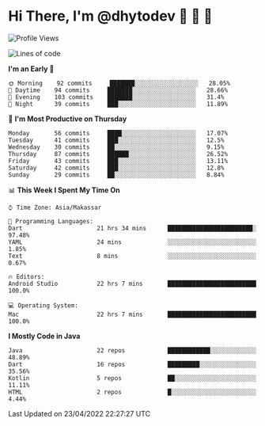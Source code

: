 # Hi There, I'm @dhytodev 👋 👋 👋

<!--
**DhytoDev/dhytodev** is a ✨ _special_ ✨ repository because its `README.md` (this file) appears on your GitHub profile.

Here are some ideas to get you started:

- 🔭 I’m currently working on ...
- 🌱 I’m currently learning ...
- 👯 I’m looking to collaborate on ...
- 🤔 I’m looking for help with ...
- 💬 Ask me about ...
- 📫 How to reach me: ...
- 😄 Pronouns: ...
- ⚡ Fun fact: ...
-->

<!--START_SECTION:waka-->
![Profile Views](http://img.shields.io/badge/Profile%20Views-0-blue)

![Lines of code](https://img.shields.io/badge/From%20Hello%20World%20I%27ve%20Written-134%20Thousand%20lines%20of%20code-blue)

**I'm an Early 🐤** 

```text
🌞 Morning    92 commits     ███████░░░░░░░░░░░░░░░░░░   28.05% 
🌆 Daytime    94 commits     ███████░░░░░░░░░░░░░░░░░░   28.66% 
🌃 Evening    103 commits    ███████░░░░░░░░░░░░░░░░░░   31.4% 
🌙 Night      39 commits     ███░░░░░░░░░░░░░░░░░░░░░░   11.89%

```
📅 **I'm Most Productive on Thursday** 

```text
Monday       56 commits     ████░░░░░░░░░░░░░░░░░░░░░   17.07% 
Tuesday      41 commits     ███░░░░░░░░░░░░░░░░░░░░░░   12.5% 
Wednesday    30 commits     ██░░░░░░░░░░░░░░░░░░░░░░░   9.15% 
Thursday     87 commits     ██████░░░░░░░░░░░░░░░░░░░   26.52% 
Friday       43 commits     ███░░░░░░░░░░░░░░░░░░░░░░   13.11% 
Saturday     42 commits     ███░░░░░░░░░░░░░░░░░░░░░░   12.8% 
Sunday       29 commits     ██░░░░░░░░░░░░░░░░░░░░░░░   8.84%

```


📊 **This Week I Spent My Time On** 

```text
⌚︎ Time Zone: Asia/Makassar

💬 Programming Languages: 
Dart                     21 hrs 34 mins      ████████████████████████░   97.48% 
YAML                     24 mins             ░░░░░░░░░░░░░░░░░░░░░░░░░   1.85% 
Text                     8 mins              ░░░░░░░░░░░░░░░░░░░░░░░░░   0.67%

🔥 Editors: 
Android Studio           22 hrs 7 mins       █████████████████████████   100.0%

💻 Operating System: 
Mac                      22 hrs 7 mins       █████████████████████████   100.0%

```

**I Mostly Code in Java** 

```text
Java                     22 repos            ████████████░░░░░░░░░░░░░   48.89% 
Dart                     16 repos            █████████░░░░░░░░░░░░░░░░   35.56% 
Kotlin                   5 repos             ██░░░░░░░░░░░░░░░░░░░░░░░   11.11% 
HTML                     2 repos             █░░░░░░░░░░░░░░░░░░░░░░░░   4.44%

```



 Last Updated on 23/04/2022 22:27:27 UTC
<!--END_SECTION:waka-->
